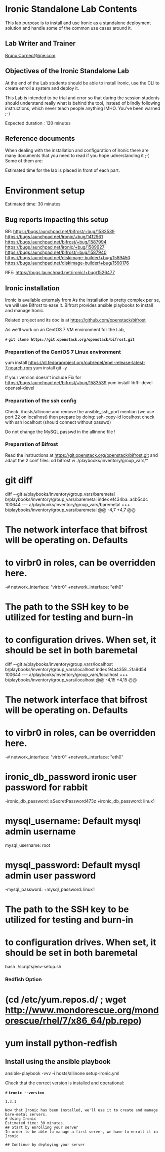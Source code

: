 # Ironic Standalone Lab Contents
This lab purpose is to install and use Ironic as a standalone deployment solution and handle some of the common use cases around it.

## Lab Writer and Trainer
Bruno.Cornec@hpe.com

<!--- [comment]: # Table of Content to be added --->

## Objectives of the Ironic Standalone Lab
At the end of the Lab students should be able to install Ironic, use the CLI to create enroll a system and deploy it.

This Lab is intended to be trial and error so that during the session students should understand really what is behind the tool, instead of blindly following instructions, which never teach people anything IMHO. You've been warned ;-)

Expected duration : 120 minutes

## Reference documents
When dealing with the installation and configuration of Ironic there are many documents that you need to read if you hope udnerstanding it ;-)
Some of them are:

Estimated time for the lab is placed in front of each part.

# Environment setup
Estimated time: 30 minutes

## Bug reports impacting this setup

BR:
https://bugs.launchpad.net/bifrost/+bug/1583539
https://bugs.launchpad.net/ironic/+bug/1412561
https://bugs.launchpad.net/bifrost/+bug/1587994
https://bugs.launchpad.net/ironic/+bug/1589627
https://bugs.launchpad.net/bifrost/+bug/1587940
https://bugs.launchpad.net/diskimage-builder/+bug/1589450
https://bugs.launchpad.net/diskimage-builder/+bug/1590176

RFE:
https://bugs.launchpad.net/ironic/+bug/1526477

## Ironic installation
Ironic is available externaly from 
As the installation is pretty complex per se, we will use Bifrost to ease it. Bifrost provides ansible playbooks to install and manage Ironic.

Related project and its doc is at https://github.com/openstack/bifrost

As we'll work on an CentOS 7 VM environment for the Lab, 

`#` **`git clone https://git.openstack.org/openstack/bifrost.git`**


### Preparation of the CentOS 7 Linux environment

yum install https://dl.fedoraproject.org/pub/epel/epel-release-latest-7.noarch.rpm
yum install git -y

If your version doesn't include Fix for https://bugs.launchpad.net/bifrost/+bug/1583539
yum install libffi-devel openssl-devel

### Preparation of the ssh config
Check ./hosts/allinone and remove the ansible_ssh_port mention (we use port 22 on localhost)
then prepare by doing:
ssh-copy-id localhost
check with ssh localhost (should connect without passwd)

Do not change the MySQL passwd in the allinone file !

### Preparation of Bifrost
Read the instructions at https://git.openstack.org/openstack/bifrost.git and adapt the 2 conf files:
cd bifrost
vi ./playbooks/inventory/group_vars/*
# git diff
diff --git a/playbooks/inventory/group_vars/baremetal b/playbooks/inventory/group_vars/baremetal
index ef434ba..a4b5cdc 100644
--- a/playbooks/inventory/group_vars/baremetal
+++ b/playbooks/inventory/group_vars/baremetal
@@ -4,7 +4,7 @@
 
 # The network interface that bifrost will be operating on.  Defaults
 # to virbr0 in roles, can be overridden here.
-# network_interface: "virbr0"
+network_interface: "eth0"
 
 # The path to the SSH key to be utilized for testing and burn-in
 # to configuration drives. When set, it should be set in both baremetal
diff --git a/playbooks/inventory/group_vars/localhost b/playbooks/inventory/group_vars/localhost
index 94a4358..2fa9d54 100644
--- a/playbooks/inventory/group_vars/localhost
+++ b/playbooks/inventory/group_vars/localhost
@@ -4,15 +4,15 @@
 
 # The network interface that bifrost will be operating on.  Defaults
 # to virbr0 in roles, can be overridden here.
-# network_interface: "virbr0"
+network_interface: "eth0"
 
 
 # ironic_db_password ironic user password for rabbit
-ironic_db_password: aSecretPassword473z
+ironic_db_password: linux1
 # mysql_username: Default mysql admin username
 mysql_username: root
 # mysql_password: Default mysql admin user password
-mysql_password:
+mysql_password: linux1
 
 # The path to the SSH key to be utilized for testing and burn-in
 # to configuration drives. When set, it should be set in both baremetal

bash ./scripts/env-setup.sh

### Redfish Option 

# (cd /etc/yum.repos.d/ ; wget http://www.mondorescue.org/mondorescue/rhel/7/x86_64/pb.repo)
# yum install python-redfish



## Install using the ansible playbook

ansible-playbook -vvv -i hosts/allinone setup-ironic.yml





Check that the correct version is installed and operational:

`#` **`ironic --version`**
```
1.3.1

Now that Ironic has been installed, we'll use it to create and manage bare-metal servers.
# Using Ironic
Estimated time: 30 minutes.
## Start by enrolling your server
In order to be able to manage a first server, we have to enroll it in Ironic

## Continue by deploying your server

